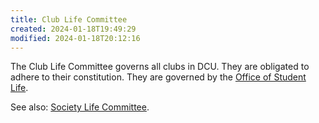 ```yaml
---
title: Club Life Committee
created: 2024-01-18T19:49:29
modified: 2024-01-18T20:12:16
---
```


The Club Life Committee governs all clubs in DCU. They are obligated to adhere to their constitution. They are governed by the [Office of Student Life](Office%20of%20Student%20Life.md).

See also: [Society Life Committee](Society%20Life%20Committee.md).

